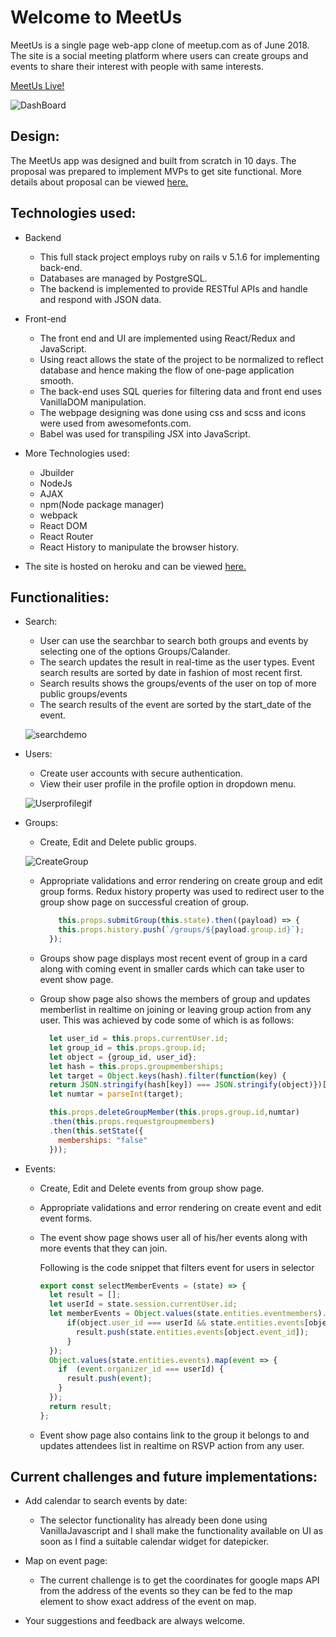 # Welcome to MeetUs
MeetUs is a single page web-app clone of meetup.com as of June 2018. The site is a social meeting platform where users can create groups and
events to share their interest with people with same interests.

[MeetUs Live!](https://meetus-meetup.herokuapp.com/#/)

![DashBoard](https://res.cloudinary.com/df4s95pqa/image/upload/v1529011512/mainpage.png)

## Design:

The MeetUs app was designed and built from scratch in 10 days. The proposal was prepared to implement MVPs to get site functional. More details about proposal can be viewed [here.](https://github.com/SkyisAakash/MeetUs/wiki)

## Technologies used:

* Backend

   - This full stack project employs ruby on rails v 5.1.6 for implementing back-end.
   - Databases are managed by PostgreSQL.
   - The backend is implemented to provide RESTful APIs and handle and respond with JSON data.

* Front-end

   - The front end and UI are implemented using React/Redux and JavaScript.
   - Using react allows the state of the project to be normalized to reflect database and hence making the flow of one-page application smooth.
   - The back-end uses SQL queries for filtering data and front end uses VanillaDOM manipulation.
   - The webpage designing was done using css and scss and icons were used from awesomefonts.com.
   - Babel was used for transpiling JSX into JavaScript.

* More Technologies used:
   - Jbuilder
   - NodeJs
   - AJAX
   - npm(Node package manager)
   - webpack
   - React DOM
   - React Router
   - React History to manipulate the browser history.

* The site is hosted on heroku and can be viewed [here.](https://meetus-meetup.herokuapp.com/#/)

## Functionalities:

  * Search:

    - User can use the searchbar to search both groups and events by selecting one of the options Groups/Calander.
    - The search updates the result in real-time as the user types. Event search results are sorted by date in fashion of most recent first.
    - Search results shows the groups/events of the user on top of more public groups/events
    - The search results of the event are sorted by the start_date of the event.

    ![searchdemo](https://res.cloudinary.com/df4s95pqa/image/upload/v1529092268/searchdemofinal.gif)


 * Users:

   - Create user accounts with secure authentication.
   - View their user profile in the profile option in dropdown menu.

   ![Userprofilegif](https://res.cloudinary.com/df4s95pqa/image/upload/v1529022955/Peek_2018-06-14_17-34.gif)

 * Groups:

   - Create, Edit and Delete public groups.

   ![CreateGroup](https://res.cloudinary.com/df4s95pqa/image/upload/v1529093101/create_group.gif)

   - Appropriate validations and error rendering on create group and edit group forms.
      Redux history property was used to redirect user to the group show page on successful creation of group.

      ```javascript  
          this.props.submitGroup(this.state).then((payload) => {
          this.props.history.push(`/groups/${payload.group.id}`);
        });
      ```

   - Groups show page displays most recent event of group in a card along with coming event in smaller cards which can take user to event show page.
   - Group show page also shows the members of group and updates memberlist in realtime on joining or leaving group action from any user.
      This was achieved by code some of which is as follows:

      ```JavaScript
        let user_id = this.props.currentUser.id;
        let group_id = this.props.group.id;
        let object = {group_id, user_id};
        let hash = this.props.groupmemberships;
        let target = Object.keys(hash).filter(function(key) {
        return JSON.stringify(hash[key]) === JSON.stringify(object)})[0];
        let numtar = parseInt(target);

        this.props.deleteGroupMember(this.props.group.id,numtar)
        .then(this.props.requestgroupmembers)
        .then(this.setState({
          memberships: "false"
        }));
      ```

 * Events:

   - Create, Edit and Delete events from group show page.
   - Appropriate validations and error rendering on create event and edit event forms.
   - The event show page shows user all of his/her events along with more events that they can join.

      Following is the code snippet that filters event for users in selector

      ```javascript
      export const selectMemberEvents = (state) => {
        let result = [];
        let userId = state.session.currentUser.id;
        let memberEvents = Object.values(state.entities.eventmembers).map(object => {
            if(object.user_id === userId && state.entities.events[object.event_id]){
              result.push(state.entities.events[object.event_id]);
            }
        });
        Object.values(state.entities.events).map(event => {
          if  (event.organizer_id === userId) {
            result.push(event);
          }
        });
        return result;
      };
      ```

   - Event show page also contains link to the group it belongs to and updates attendees list in realtime on RSVP action from any user.

## Current challenges and future implementations:

 * Add calendar to search events by date:
    - The selector functionality has already been done using VanillaJavascript and I shall make the functionality available on UI as soon as
        I find a suitable calendar widget for datepicker.
 * Map on event page:
    - The current challenge is to get the coordinates for google maps API from the address of the events so they can be fed to the map element to show exact address
    of the event on map.

* Your suggestions and feedback are always welcome.
